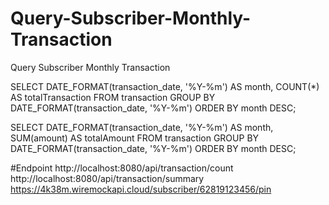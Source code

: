 # Query-Subscriber-Monthly-Transaction
Query Subscriber Monthly Transaction

SELECT DATE_FORMAT(transaction_date, '%Y-%m') AS month, COUNT(*) AS totalTransaction 
FROM transaction GROUP BY DATE_FORMAT(transaction_date, '%Y-%m') 
ORDER BY month DESC;

SELECT DATE_FORMAT(transaction_date, '%Y-%m') AS month, SUM(amount) AS totalAmount
FROM transaction GROUP BY DATE_FORMAT(transaction_date, '%Y-%m')
ORDER BY month DESC;

#Endpoint
http://localhost:8080/api/transaction/count
http://localhost:8080/api/transaction/summary
https://4k38m.wiremockapi.cloud/subscriber/62819123456/pin

